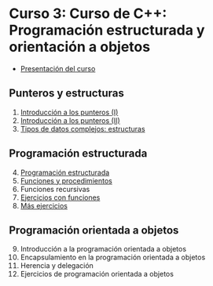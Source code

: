 # Curso 3: Curso de C++: Programación estructurada y orientación a objetos

* [Presentación del curso](curso/pdf/presentacion3.pdf)

## Punteros y estructuras

1. [Introducción a los punteros (I)](curso/u31)
2. [Introducción a los punteros (II)](curso/u32)
3. [Tipos de datos complejos: estructuras](curso/u33)

## Programación estructurada

4. [Programación estructurada](curso/u34)
5. [Funciones y procedimientos](curso/u35)
6. Funciones recursivas
7. [Ejercicios con funciones](curso/u37)
8. [Más ejercicios](curso/u38)

## Programación orientada a objetos

9. Introducción a la programación orientada a objetos
10. Encapsulamiento en la programación orientada a objetos
11. Herencia y delegación
12. Ejercicios de programación orientada a objetos



